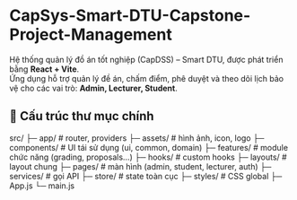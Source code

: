 # CapSys-Smart-DTU-Capstone-Project-Management
 Hệ thống quản lý đồ án tốt nghiệp (CapDSS) – Smart DTU, được phát triển bằng **React + Vite**.  
 Ứng dụng hỗ trợ quản lý đề án, chấm điểm, phê duyệt và theo dõi lịch bảo vệ cho các vai trò: **Admin, Lecturer, Student**.
 ## 📂 Cấu trúc thư mục chính
src/
├─ app/ # router, providers
├─ assets/ # hình ảnh, icon, logo
├─ components/ # UI tái sử dụng (ui, common, domain)
├─ features/ # module chức năng (grading, proposals…)
├─ hooks/ # custom hooks
├─ layouts/ # layout chung
├─ pages/ # màn hình (admin, student, lecturer, auth)
├─ services/ # gọi API
├─ store/ # state toàn cục
├─ styles/ # CSS global
├─ App.js
└─ main.js
